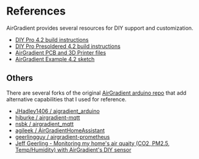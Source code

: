 # References

AirGradient provides several resources for DIY support and customization.

- [DIY Pro 4.2 build instructions](https://www.airgradient.com/open-airgradient/instructions/diy-pro-v42/)
- [DIY Pro Presoldered 4.2 build instructions](https://www.airgradient.com/open-airgradient/instructions/diy-pro-presoldered-v42/)
- [AirGradient PCB and 3D Printer files](https://www.airgradient.com/open-airgradient/instructions/overview/)
- [AirGradient Example 4.2 sketch](https://github.com/airgradienthq/arduino/blob/master/examples/DIY_PRO_V4_2/DIY_PRO_V4_2.ino)

## Others

There are several forks of the original [AirGradient arduino repo](https://github.com/airgradienthq/arduino/) that add alternative capabilities that I used for reference.

- [JHadley1406 / aigradient_arduino](https://github.com/JHadley1406/airgradient_arduino)
- [hjburke / airgradient-mqtt](https://github.com/hjburke/airgradient-mqtt)
- [nsbk / airgradient_mqtt](https://github.com/nsbk/airgradient_mqtt)
- [agileek / AirGradientHomeAssistant](https://github.com/agileek/AirGradientHomeAssistant)
- [geerlingguy / airgradient-prometheus](https://github.com/geerlingguy/airgradient-prometheus)
- [Jeff Geerling - Monitoring my home's air quaity (CO2, PM2.5, Temp/Humidity) with AirGradient's DIY sensor](https://www.jeffgeerling.com/blog/2021/airgradient-diy-air-quality-monitor-co2-pm25)
